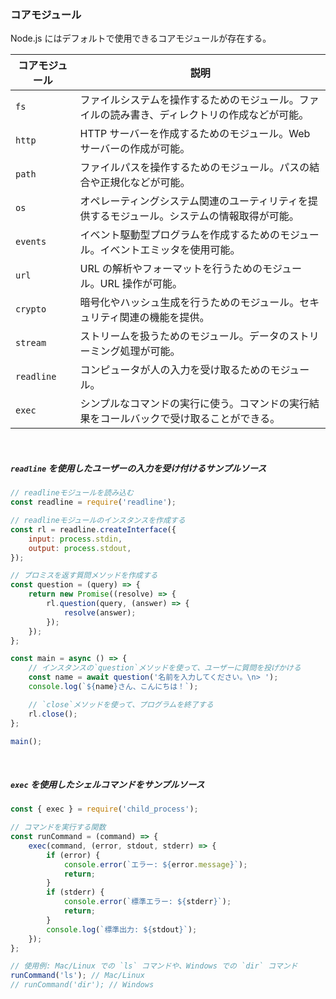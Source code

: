 ### コアモジュール

Node.js にはデフォルトで使用できるコアモジュールが存在する。

| コアモジュール | 説明                                                                                           |
| -------------- | ---------------------------------------------------------------------------------------------- |
| `fs`           | ファイルシステムを操作するためのモジュール。ファイルの読み書き、ディレクトリの作成などが可能。 |
| `http`         | HTTP サーバーを作成するためのモジュール。Web サーバーの作成が可能。                            |
| `path`         | ファイルパスを操作するためのモジュール。パスの結合や正規化などが可能。                         |
| `os`           | オペレーティングシステム関連のユーティリティを提供するモジュール。システムの情報取得が可能。   |
| `events`       | イベント駆動型プログラムを作成するためのモジュール。イベントエミッタを使用可能。               |
| `url`          | URL の解析やフォーマットを行うためのモジュール。URL 操作が可能。                               |
| `crypto`       | 暗号化やハッシュ生成を行うためのモジュール。セキュリティ関連の機能を提供。                     |
| `stream`       | ストリームを扱うためのモジュール。データのストリーミング処理が可能。                           |
| `readline`     | コンピュータが人の入力を受け取るためのモジュール。                                             |
| `exec`         | シンプルなコマンドの実行に使う。コマンドの実行結果をコールバックで受け取ることができる。       |

<br/>

##### `readline` を使用したユーザーの入力を受け付けるサンプルソース

```javascript
// readlineモジュールを読み込む
const readline = require('readline');

// readlineモジュールのインスタンスを作成する
const rl = readline.createInterface({
    input: process.stdin,
    output: process.stdout,
});

// プロミスを返す質問メソッドを作成する
const question = (query) => {
    return new Promise((resolve) => {
        rl.question(query, (answer) => {
            resolve(answer);
        });
    });
};

const main = async () => {
    // インスタンスの`question`メソッドを使って、ユーザーに質問を投げかける
    const name = await question('名前を入力してください。\n> ');
    console.log(`${name}さん、こんにちは！`);

    // `close`メソッドを使って、プログラムを終了する
    rl.close();
};

main();
```

<br/>

##### `exec` を使用したシェルコマンドをサンプルソース

```javascript
const { exec } = require('child_process');

// コマンドを実行する関数
const runCommand = (command) => {
    exec(command, (error, stdout, stderr) => {
        if (error) {
            console.error(`エラー: ${error.message}`);
            return;
        }
        if (stderr) {
            console.error(`標準エラー: ${stderr}`);
            return;
        }
        console.log(`標準出力: ${stdout}`);
    });
};

// 使用例: Mac/Linux での `ls` コマンドや、Windows での `dir` コマンド
runCommand('ls'); // Mac/Linux
// runCommand('dir'); // Windows
```
